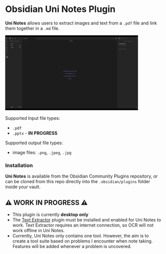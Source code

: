 # Obsidian Uni Notes Plugin

**Uni Notes** allows users to extract images and text from a `.pdf` file and link them together in a `.md` file. 

![ReadMe Demo](readme-assets/demo.gif)

Supported Input file types:
- `.pdf`
- `.pptx` - **IN PROGRESS**

Supported output file types:
- image files: `.png`, `.jpeg`, `.jpg`

### Installation
**Uni Notes** is available from the Obsidian Community Plugins repository, or can be cloned from this repo directly into the `.obsidian/plugins` folder inside your vault.

##  ⚠️ WORK IN PROGRESS ⚠️
-  This plugin is currently **desktop only**
- The [Text Extractor](https://github.com/scambier/obsidian-text-extractor) plugin must be installed and enabled for Uni Notes to work. Text Extractor requires an internet connection, so OCR will not work offline in Uni Notes.
- Currently, Uni Notes only contains one tool. However, the aim is to create a tool suite based on problems I encounter when note taking. Features will be added whenever a problem is uncovered.


